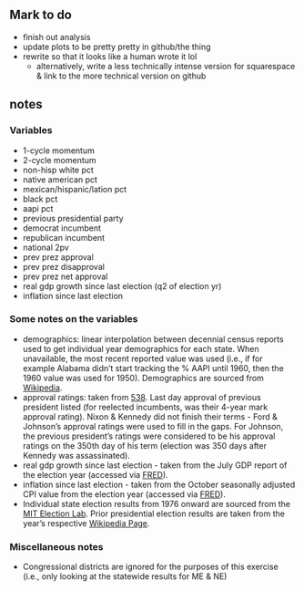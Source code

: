
## Mark to do

-   finish out analysis
-   update plots to be pretty pretty in github/the thing
-   rewrite so that it looks like a human wrote it lol
    -   alternatively, write a less technically intense version for
        squarespace & link to the more technical version on github

## notes

### Variables

-   1-cycle momentum
-   2-cycle momentum
-   non-hisp white pct
-   native american pct
-   mexican/hispanic/lation pct
-   black pct
-   aapi pct
-   previous presidential party
-   democrat incumbent
-   republican incumbent
-   national 2pv
-   prev prez approval
-   prev prez disapproval
-   prev prez net approval
-   real gdp growth since last election (q2 of election yr)
-   inflation since last election

### Some notes on the variables

-   demographics: linear interpolation between decennial census reports
    used to get individual year demographics for each state. When
    unavailable, the most recent reported value was used (i.e., if for
    example Alabama didn’t start tracking the % AAPI until 1960, then
    the 1960 value was used for 1950). Demographics are sourced from
    [Wikipedia](https://en.wikipedia.org/wiki/Historical_racial_and_ethnic_demographics_of_the_United_States).
-   approval ratings: taken from
    [538](https://projects.fivethirtyeight.com/biden-approval-rating/?ex_cid=rrpromo).
    Last day approval of previous president listed (for reelected
    incumbents, was their 4-year mark approval rating). Nixon & Kennedy
    did not finish their terms - Ford & Johnson’s approval ratings were
    used to fill in the gaps. For Johnson, the previous president’s
    ratings were considered to be his approval ratings on the 350th day
    of his term (election was 350 days after Kennedy was assassinated).
-   real gdp growth since last election - taken from the July GDP report
    of the election year (accessed via
    [FRED](https://fred.stlouisfed.org/series/GDPC1)).
-   inflation since last election - taken from the October seasonally
    adjusted CPI value from the election year (accessed via
    [FRED](https://fred.stlouisfed.org/series/CPIAUCSL)).
-   Individual state election results from 1976 onward are sourced from
    the [MIT Election
    Lab](https://dataverse.harvard.edu/dataset.xhtml?persistentId=doi:10.7910/DVN/42MVDX).
    Prior presidential election results are taken from the year’s
    respective [Wikipedia
    Page](https://en.wikipedia.org/wiki/List_of_United_States_presidential_elections_by_popular_vote_margin#List).

### Miscellaneous notes

-   Congressional districts are ignored for the purposes of this
    exercise (i.e., only looking at the statewide results for ME & NE)
